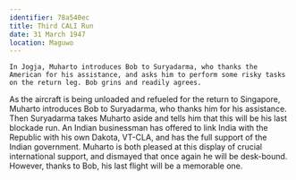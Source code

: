 ```yaml
---
identifier: 78a540ec
title: Third CALI Run
date: 31 March 1947 
location: Maguwo
---
```


``` {.synopsis}
In Jogja, Muharto introduces Bob to Suryadarma, who thanks the American for his assistance, and asks him to perform some risky tasks on the return leg. Bob grins and readily agrees. 
```

As the aircraft is being unloaded and refueled for the return to
Singapore, Muharto introduces Bob to Suryadarma, who thanks him for his
assistance. Then Suryadarma takes Muharto aside and tells him that this
will be his last blockade run. An Indian businessman has offered to link
India with the Republic with his own Dakota, VT-CLA, and has the full
support of the Indian government. Muharto is both pleased at this
display of crucial international support, and dismayed that once again
he will be desk-bound. However, thanks to Bob, his last flight will be a
memorable one.
